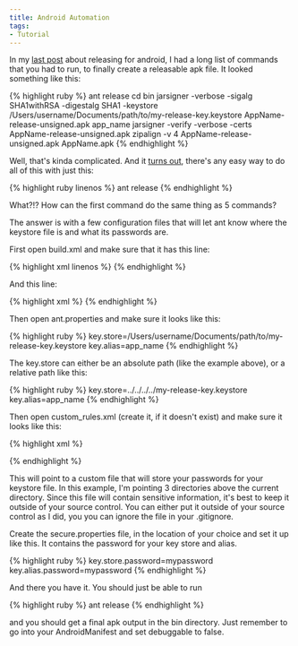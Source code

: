 ```yaml
---
title: Android Automation
tags:
- Tutorial
---
```


In my [last post]({{site.url}}/sign-publish-phonegap-app-google-play-store-windows/) about releasing for android, I had a long list of commands that you had to run, to finally create a releasable apk file. It looked something like this:

{% highlight ruby %}
ant release
cd bin
jarsigner -verbose -sigalg SHA1withRSA -digestalg SHA1 -keystore /Users/username/Documents/path/to/my-release-key.keystore AppName-release-unsigned.apk app_name
jarsigner -verify -verbose -certs AppName-release-unsigned.apk
zipalign -v 4 AppName-release-unsigned.apk AppName.apk
{% endhighlight %}

Well, that's kinda complicated. And it [turns out](http://stackoverflow.com/a/14765511/1665818), there's any easy way to do all of this with just this:

{% highlight ruby linenos %}
ant release
{% endhighlight %}

What?!? How can the first command do the same thing as 5 commands?

The answer is with a few configuration files that will let ant know where the keystore file is and what its passwords are.

First open build.xml and make sure that it has this line:

{% highlight xml linenos %}
<property file="ant.properties" />
{% endhighlight %}

And this line:

{% highlight xml %}
<import file="custom_rules.xml" optional="true" />
{% endhighlight %}

Then open ant.properties and make sure it looks like this:

{% highlight ruby %}
key.store=/Users/username/Documents/path/to/my-release-key.keystore
key.alias=app_name
{% endhighlight %}

The key.store can either be an absolute path (like the example above), or a relative path like this:

{% highlight ruby %}
key.store=../../../../my-release-key.keystore
key.alias=app_name
{% endhighlight %}

Then open custom_rules.xml (create it, if it doesn't exist) and make sure it looks like this:

{% highlight xml %}
<?xml version="1.0" encoding="UTF-8"?>
<project name="custom_rules" default="help">
  <property file="../../../secure.properties" />
</project>
{% endhighlight %}

This will point to a custom file that will store your passwords for your keystore file. In this example, I'm pointing 3 directories above the current directory. Since this file will contain sensitive information, it's best to keep it outside of your source control. You can either put it outside of your source control as I did, you you can ignore the file in your .gitignore.

Create the secure.properties file, in the location of your choice and set it up like this. It contains the password for your key store and alias.

{% highlight ruby %}
key.store.password=mypassword
key.alias.password=mypassword
{% endhighlight %}

And there you have it. You should just be able to run

{% highlight ruby %}
ant release
{% endhighlight %}

and you should get a final apk output in the bin directory. Just remember to go into your AndroidManifest and set debuggable to false.